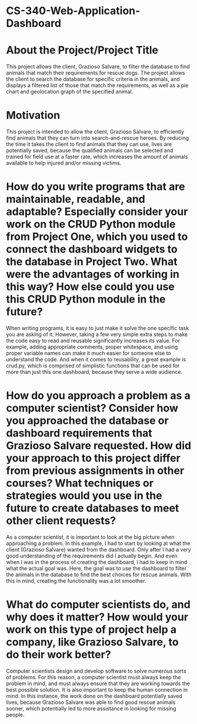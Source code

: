# CS-340-Web-Application-Dashboard

# About the Project/Project Title
This project allows the client, Grazioso Salvare, to filter the database to find animals that match their requirements for rescue dogs.  The project allows the client to search the database for specific criteria in the animals, and displays a filtered list of those that match the requirements, as well as a pie chart and geolocation graph of the specified animal.  

# Motivation
This project is intended to allow the client, Grazioso Salvare, to efficiently find animals that they can turn into search-and-rescue heroes.  By reducing the time it takes the client to find animals that they can use, lives are potentially saved, because the qualified animals can be selected and trained for field use at a faster rate, which increases the amount of animals available to help injured and/or missing victims.  

# How do you write programs that are maintainable, readable, and adaptable? Especially consider your work on the CRUD Python module from Project One, which you used to connect the dashboard widgets to the database in Project Two. What were the advantages of working in this way? How else could you use this CRUD Python module in the future?
When writing programs, it is easy to just make it solve the one specific task you are asking of it.  However, taking a few very simple extra steps to make the code easy to read and reusable significantly increases its value.  For example, adding appropriate comments, proper whitespace, and using proper variable names can make it much easier for someone else to understand the code.  And when it comes to reusability, a great example is crud.py, which is comprised of simplistic functions that can be used for more than just this one dashboard, because they serve a wide audience.  

# How do you approach a problem as a computer scientist? Consider how you approached the database or dashboard requirements that Grazioso Salvare requested. How did your approach to this project differ from previous assignments in other courses? What techniques or strategies would you use in the future to create databases to meet other client requests?
As a computer scientist, it is important to look at the big picture when approaching a problem.  In this example, I had to start by looking at what the client (Grazioso Salvare) wanted from the dashboard.  Only after I had a very good understanding of the requirements did I actually begin.  And even when I was in the process of creating the dashboard, I had to keep in mind what the actual goal was.  Here, the goal was to use the dashboard to filter the animals in the database to find the best choices for rescue animals.  With this in mind, creating the functionality was a lot smoother.   

# What do computer scientists do, and why does it matter? How would your work on this type of project help a company, like Grazioso Salvare, to do their work better?
Computer scientists design and develop software to solve numerous sorts of problems.  For this reason, a computer scientist must always keep the problem in mind, and must always ensure that they are working towards the best possible solution.  It is also important to keep the human connection in mind.  In this instance, the work done on the dashboard potentially saved lives, because Grazioso Salvare was able to find good rescue animals sooner, which potentially led to more assistance in looking for missing people.  
